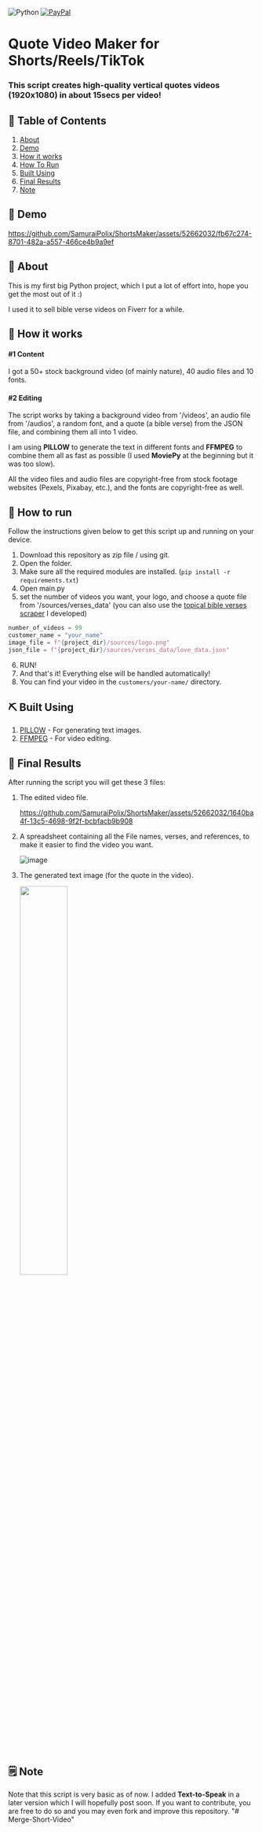 ![Python](https://img.shields.io/badge/python-3670A0?style=for-the-badge&logo=python&logoColor=ffdd54)
<a href = "https://www.paypal.com/donate/?hosted_button_id=5JK8CUWFUU9B6">![PayPal](https://img.shields.io/badge/PayPal-00457C?style=for-the-badge&logo=paypal&logoColor=white)</a>

# Quote Video Maker for Shorts/Reels/TikTok
<h3>This script creates high-quality vertical quotes videos (1920x1080) in about 15secs per video!</h3>

## 📝 Table of Contents

1. [About](#about)
2. [Demo](#demo)
3. [How it works](#working)
4. [How To Run](#how_to)
5. [Built Using](#built_using)
6. [Final Results](#results)
7. [Note](#note)

<h2 id="demo">🎥 Demo</h2>

https://github.com/SamuraiPolix/ShortsMaker/assets/52662032/fb67c274-8701-482a-a557-466ce4b9a9ef


<h2 id="about">🧐 About</h2>

This is my first big Python project, which I put a lot of effort into, hope you get the most out of it :)

I used it to sell bible verse videos on Fiverr for a while.


<h2 id="working">💭 How it works</h2>

<h4>#1 Content</h4>
I got a 50+ stock background video (of mainly nature), 40 audio files and 10 fonts.

<h4>#2 Editing</h4>
The script works by taking a background video from '/videos', an audio file from '/audios', a random font, and a quote (a bible verse) from the JSON file, and combining them all into 1 video.

I am using **PILLOW** to generate the text in different fonts and **FFMPEG** to combine them all as fast as possible (I used **MoviePy** at the beginning but it was too slow).

All the video files and audio files are copyright-free from stock footage websites (Pexels, Pixabay, etc.), and the fonts are copyright-free as well.

<h2 id="how_to">🏁 How to run</h2>

Follow the instructions given below to get this script up and running on your device.

1. Download this repository as zip file / using git.
2. Open the folder.
3. Make sure all the required modules are installed. (`pip install -r requirements.txt`)
4. Open main.py
5. set the number of videos you want, your logo, and choose a quote file from '/sources/verses_data' (you can also use the <a href="https://github.com/SamuraiPolix/openbible-verse-scraper">topical bible verses scraper</a> I developed)
```python
number_of_videos = 99
customer_name = "your_name"
image_file = f"{project_dir}/sources/logo.png"
json_file = f"{project_dir}/sources/verses_data/love_data.json"
```
6. RUN!
7. And that's it! Everything else will be handled automatically!
8. You can find your video in the `customers/your-name/` directory.

<h2 id="built_using">⛏️ Built Using</h2>

1. [PILLOW](https://pypi.org/project/Pillow/) - For generating text images.
2. [FFMPEG](https://ffmpeg.org/) - For video editing.


<h2 id="results">🎥 Final Results</h2>

After running the script you will get these 3 files:
1. The edited video file.

   https://github.com/SamuraiPolix/ShortsMaker/assets/52662032/1640ba4f-13c5-4698-9f2f-bcbfacb9b908
3. A spreadsheet containing all the File names, verses, and references, to make it easier to find the video you want.

   ![image](https://github.com/SamuraiPolix/ShortsMaker/assets/52662032/6b597a1a-d7e0-495b-8f65-b6852eeb04a1)
4. The generated text image (for the quote in the video).

   <img src="https://github.com/SamuraiPolix/ShortsMaker/assets/52662032/340d9401-5aac-49f9-bf44-66e982b61abc" width="45%">

<h2 id="note">🗒️ Note</h2>

Note that this script is very basic as of now. I added **Text-to-Speak** in a later version which I will hopefully post soon. If you want to contribute, you are free to do so and you may even fork and improve this repository.
"# Merge-Short-Video" 
